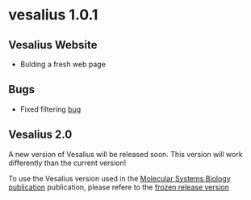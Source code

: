 # vesalius 1.0.1


## Vesalius Website

* Bulding a fresh web page


## Bugs

* Fixed filtering [bug](https://github.com/patrickCNMartin/Vesalius/issues/12) 


## Vesalius 2.0

A new version of Vesalius will be released soon. This version will work differently 
than the current version! 

To use the Vesalius version used in the [Molecular Systems Biology publication](https://www.embopress.org/doi/full/10.15252/msb.202211080)
publication, please refere to the [frozen release version](https://github.com/patrickCNMartin/Vesalius/releases/tag/Release_1.0.1)

